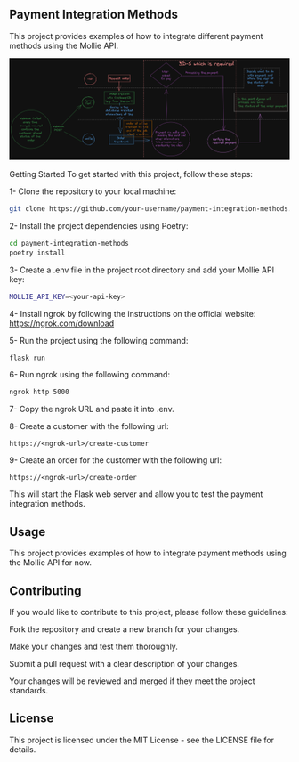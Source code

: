 ## Payment Integration Methods

This project provides examples of how to integrate different payment methods using the Mollie API.

![Payment Integration Methods](order_process_flow.png)

Getting Started
To get started with this project, follow these steps:

1- Clone the repository to your local machine:

```bash
git clone https://github.com/your-username/payment-integration-methods.git
```

2- Install the project dependencies using Poetry:

```bash
cd payment-integration-methods
poetry install
```

3- Create a .env file in the project root directory and add your Mollie API key:

```bash
MOLLIE_API_KEY=<your-api-key>
```

4- Install ngrok by following the instructions on the official website: <https://ngrok.com/download>

5- Run the project using the following command:

```bash
flask run
```

6- Run ngrok using the following command:

```bash
ngrok http 5000
```

7- Copy the ngrok URL and paste it into .env.

8- Create a customer with the following url:

```
https://<ngrok-url>/create-customer
```

9- Create an order for the customer with the following url:

```
https://<ngrok-url>/create-order
```

This will start the Flask web server and allow you to test the payment integration methods.

## Usage

This project provides examples of how to integrate payment methods using the Mollie API for now.

## Contributing

If you would like to contribute to this project, please follow these guidelines:

Fork the repository and create a new branch for your changes.

Make your changes and test them thoroughly.

Submit a pull request with a clear description of your changes.

Your changes will be reviewed and merged if they meet the project standards.

## License

This project is licensed under the MIT License - see the LICENSE file for details.
